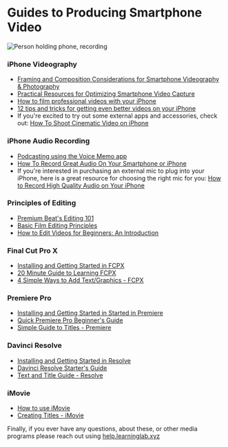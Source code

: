 # Guides to Producing Smartphone Video

![Person holding phone, recording](https://cdn.fstoppers.com/styles/large-16-9/s3/lead/2015/05/20150526-img_0056.jpg)

### iPhone Videography

- [Framing and Composition Considerations for Smartphone Videography & Photography](https://spark.adobe.com/page/qJHuu5kH4oXHr/)
- [Practical Resources for Optimizing Smartphone Video Capture](https://spark.adobe.com/page/LmQH0BMLfWghT/)
- [How to film professional videos with your iPhone](https://www.youtube.com/watch?v=g8a4F6mVX64)
- [12 tips and tricks for getting even better videos on your iPhone](https://www.cnet.com/how-to/12-iphone-11-tips-and-tricks-for-getting-even-better-videos/)
- If you're excited to try out some external apps and accessories, check out: [How To Shoot Cinematic Video on iPhone](https://www.youtube.com/watch?v=jssND1uP3K8)

### iPhone Audio Recording
- [Podcasting using the Voice Memo app](https://www.youtube.com/watch?v=LeGq-5SYqXQ&feature=youtu.be)
- [How To Record Great Audio On Your Smartphone or iPhone](https://www.youtube.com/watch?v=uta6A20_vMc)
- If you're interested in purchasing an external mic to plug into your iPhone, here is a great resource for choosing the right mic for you: [How to Record High Quality Audio on Your iPhone](https://virtuosocentral.com/how-to-record-high-quality-audio-on-your-iphone/)

### Principles of Editing

- [Premium Beat's Editing 101](https://www.premiumbeat.com/blog/video-editing-101/)
- [Basic Film Editing Principles](https://motionarray.com/learn/filmmaking/basic-film-editing-principles/)
- [How to Edit Videos for Beginners: An Introduction](https://www.borrowlenses.com/blog/how-to-edit-video-for-beginners/)

### Final Cut Pro X

- [Installing and Getting Started in FCPX](http://resources.learninglab.xyz/simple/people/casey-c/FCPX-getStarted)
- [20 Minute Guide to Learning FCPX](https://www.youtube.com/watch?v=ygBlgaT78mM)
- [4 Simple Ways to Add Text/Graphics - FCPX](https://www.premiumbeat.com/blog/4-simple-ways-to-add-text-and-titles-in-final-cut-pro-x/)

### Premiere Pro

- [Installing and Getting Started in Started in Premiere](http://resources.learninglab.xyz/simple/people/casey-c/Premiere-getStarted)
- [Quick Premiere Pro Beginner's Guide](https://www.youtube.com/watch?v=Hls3Tp7JS8E)
- [Simple Guide to Titles - Premiere](https://blog.pond5.com/8629-how-to-create-video-titles-in-adobe-premiere-pro/)

### Davinci Resolve

- [Installing and Getting Started in Resolve](http://resources.learninglab.xyz/simple/people/casey-c/Resolve-getStarted)
- [Davinci Resolve Starter's Guide](https://www.youtube.com/watch?v=4o-XE-DorMw)
- [Text and Title Guide - Resolve](https://motionarray.com/learn/davinci-resolve/davinci-resolve-titles-tutorial/)


### iMovie

- [How to use iMovie](https://www.youtube.com/watch?v=aRLT9L_L1Pw)
- [Creating Titles - iMovie](https://www.idownloadblog.com/2019/08/21/add-edit-imovie-title-mac-ios/)


Finally, if you ever have any questions, about these, or other media programs please reach out using [help.learninglab.xyz](help.learninglab.xyz)
